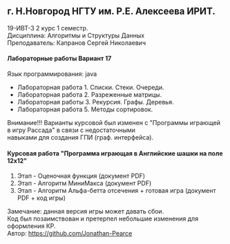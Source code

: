 ## г. Н.Новгород НГТУ им. Р.Е. Алексеева ИРИТ. ##
19-ИВТ-3 2 курс 1 семестр.  
Дисциплина: Алгоритмы и Структуры Данных  
Преподаватель: Капранов Сергей Николаевич  
  
  
#### Лабораторные работы Вариант 17 ####
Язык программирования: java

+ Лабораторная работа 1. Списки. Стеки. Очереди.
+ Лабораторная работа 2. Разреженные матрицы.	
+ Лабораторная работы 3. Рекурсия. Графы. Деревья.
+ Лабораторная работа 5. Методы сортировок.  
  
  
Внимание!!! Варианты курсовой был изменен с "Программы играющей в игру Рассада" в связи с недостаточными  
навыками для создания ГПИ (граф. интерфейса).  
  
  
#### Курсовая работа "Программа играющая в Английские шашки на поле 12х12" #####
  1. Этап - Оценочная функция  (документ PDF)
  2. Этап - Алгоритм МиниМакса (документ PDF) 
  3. Этап - Алгоритм Альфа-бетта отсечения + готовая игра (документ PDF + код игры)

Замечание: данная версия игры может давать сбои.  
Код был позаимствован и претерпел небольшие изменения для оформления КР.  
Автор: https://github.com/Jonathan-Pearce  

